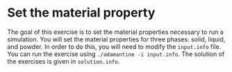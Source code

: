 Set the material property
=========================
The goal of this exercise is to set the material properties necessary to run a
simulation. You will set the material properties for three phases: solid, liquid, 
and powder. In order to do this, you will need to modify the `input.info` file.
You can run the exercise using `./adamantine -i input.info`. The solution of 
the exercises is given in `solution.info`.
